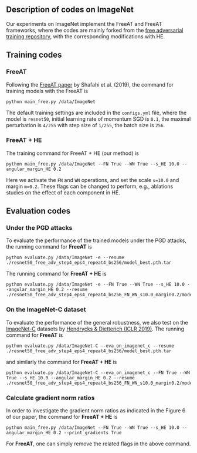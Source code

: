## Description of codes on ImageNet

Our experiments on ImageNet implement the FreeAT and FreeAT frameworks, where the codes are mainly forked from the [free adversarial training repository](https://github.com/mahyarnajibi/FreeAdversarialTraining), with the corresponding modifications with HE.

## Training codes

### FreeAT

Following the [FreeAT paper](https://arxiv.org/abs/1904.12843) by Shafahi et al. (2019), the command for training models with the FreeAT is
```shell
python main_free.py /data/ImageNet
```
The default training settings are included in the `configs.yml` file, where the model is `resnet50`, initial learning rate of momentum SGD is `0.1`, the maximal perturbation is `4/255` with step size of `1/255`, the batch size is `256`.

### FreeAT + HE

The training command for FreeAT + HE (our method) is
```shell
python main_free.py /data/ImageNet --FN True --WN True --s_HE 10.0 --angular_margin_HE 0.2
```
Here we activate the `FN` and `WN` operations, and set the scale `s=10.0` and margin `m=0.2`. These flags can be changed to perform, e.g., ablations studies on the effect of each component in HE.

## Evaluation codes

### Under the PGD attacks
To evaluate the performance of the trained models under the PGD attacks, the running command for **FreeAT** is
```shell
python evaluate.py /data/ImageNet -e --resume ./resnet50_free_adv_step4_eps4_repeat4_bs256/model_best.pth.tar
```
The running command for **FreeAT + HE** is
```shell
python evaluate.py /data/ImageNet -e --FN True --WN True --s_HE 10.0 --angular_margin_HE 0.2 --resume ./resnet50_free_adv_step4_eps4_repeat4_bs256_FN_WN_s10.0_margin0.2/model_best.pth.tar
```

### On the ImageNet-C dataset
To evaluate the performance of the general robustness, we also test on the [ImageNet-C](https://github.com/hendrycks/robustness) datasets by [Hendrycks & Dietterich (ICLR 2019)](https://arxiv.org/abs/1903.12261).
The running command for **FreeAT** is
```shell
python evaluate.py /data/ImageNet-C --eva_on_imagenet_c --resume ./resnet50_free_adv_step4_eps4_repeat4_bs256/model_best.pth.tar
```
and similarly the command for **FreeAT + HE** is 
```shell
python evaluate.py /data/ImageNet-C --eva_on_imagenet_c --FN True --WN True --s_HE 10.0 --angular_margin_HE 0.2 --resume ./resnet50_free_adv_step4_eps4_repeat4_bs256_FN_WN_s10.0_margin0.2/model_best.pth.tar
```

### Calculate gradient norm ratios
In order to investigate the gradient norm ratios as indicated in the Figure 6 of our paper, the command for **FreeAT + HE** is
```shell
python main_free.py /data/ImageNet --FN True --WN True --s_HE 10.0 --angular_margin_HE 0.2 --print_gradients True
```
For **FreeAT**, one can simply remove the related flags in the above command.
